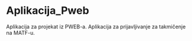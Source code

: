 # Aplikacija_Pweb
Aplikacija za projekat iz PWEB-a. Aplikacija za prijavljivanje za takmičenje na MATF-u.
